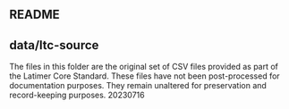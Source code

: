## README
## data/ltc-source
The files in this folder are the original set of CSV files provided as part of the Latimer Core Standard.
These files have not been post-processed for documentation purposes. They remain unaltered for preservation and 
record-keeping purposes.
20230716


